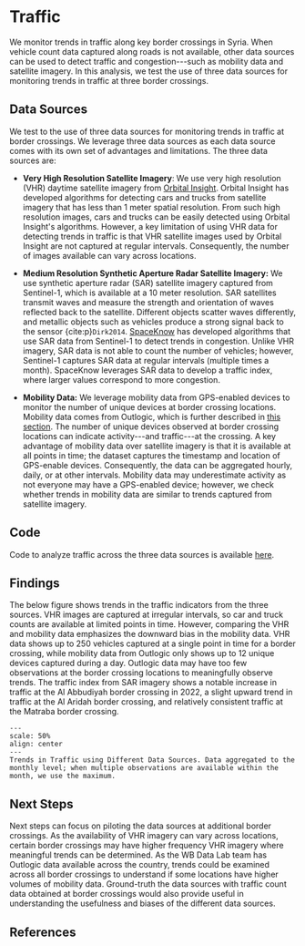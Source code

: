 # Traffic

We monitor trends in traffic along key border crossings in Syria. When vehicle count data captured along roads is not available, other data sources can be used to detect traffic and congestion---such as mobility data and satellite imagery. In this analysis, we test the use of three data sources for monitoring trends in traffic at three border crossings.

## Data Sources

We test to the use of three data sources for monitoring trends in traffic at border crossings. We leverage three data sources as each data source comes with its own set of advantages and limitations. The three data sources are:

* __Very High Resolution Satellite Imagery__: We use very high resolution (VHR) daytime satellite imagery from [Orbital Insight](https://orbitalinsight.com/). Orbital Insight has developed algorithms for detecting cars and trucks from satellite imagery that has less than 1 meter spatial resolution. From such high resolution images, cars and trucks can be easily detected using Orbital Insight's algorithms. However, a key limitation of using VHR data for detecting trends in traffic is that VHR satellite images used by Orbital Insight are not captured at regular intervals. Consequently, the number of images available can vary across locations.

* __Medium Resolution Synthetic Aperture Radar Satellite Imagery:__ We use synthetic aperture radar (SAR) satellite imagery captured from Sentinel-1, which is available at a 10 meter resolution. SAR satellites transmit waves and measure the strength and orientation of waves reflected back to the satellite. Different objects scatter waves differently, and metallic objects such as vehicles produce a strong signal back to the sensor {cite:p}`Dirk2014`. [SpaceKnow](https://spaceknow.com/) has developed algorithms that use SAR data from Sentinel-1 to detect trends in congestion. Unlike VHR imagery, SAR data is not able to count the number of vehicles; however, Sentinel-1 captures SAR data at regular intervals (multiple times a month). SpaceKnow leverages SAR data to develop a traffic index, where larger values correspond to more congestion.

* __Mobility Data:__ We leverage mobility data from GPS-enabled devices to monitor the number of unique devices at border crossing locations. Mobility data comes from Outlogic, which is further described in [this section](https://datapartnership.org/syria-economic-monitor/notebooks/mobility/README.html). The number of unique devices observed at border crossing locations can indicate activity---and traffic---at the crossing. A key advantage of mobility data over satellite imagery is that it is available at all points in time; the dataset captures the timestamp and location of GPS-enable devices. Consequently, the data can be aggregated hourly, daily, or at other intervals. Mobility data may underestimate activity as not everyone may have a GPS-enabled device; however, we check whether trends in mobility data are similar to trends captured from satellite imagery.

## Code

Code to analyze traffic across the three data sources is available [here](https://github.com/datapartnership/syria-economic-monitor/tree/main/notebooks/traffic/traffic_analysis.R).

## Findings

The below figure shows trends in the traffic indicators from the three sources. VHR images are captured at irregular intervals, so car and truck counts are available at limited points in time. However, comparing the VHR and mobility data emphasizes the downward bias in the mobility data. VHR data shows up to 250 vehicles captured at a single point in time for a border crossing, while mobility data from Outlogic only shows up to 12 unique devices captured during a day. Outlogic data may have too few observations at the border crossing locations to meaningfully observe trends. The traffic index from SAR imagery shows a notable increase in traffic at the Al Abbudiyah border crossing in 2022, a slight upward trend in traffic at the Al Aridah border crossing, and relatively consistent traffic at the Matraba border crossing.

```{figure} ../../reports/figures/border_trends_sat_mobility.png
---
scale: 50%
align: center
---
Trends in Traffic using Different Data Sources. Data aggregated to the monthly level; when multiple observations are available within the month, we use the maximum.
```

## Next Steps

Next steps can focus on piloting the data sources at additional border crossings. As the availability of VHR imagery can vary across locations, certain border crossings may have higher frequency VHR imagery where meaningful trends can be determined. As the WB Data Lab team has Outlogic data available across the country, trends could be examined across all border crossings to understand if some locations have higher volumes of mobility data. Ground-truth the data sources with traffic count data obtained at border crossings would also provide useful in understanding the usefulness and biases of the different data sources.

## References

```{bibliography}
```